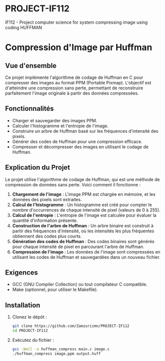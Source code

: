 # PROJECT-IF112
IF112 - Project computer science for system compressing image using coding HUFFMAN

# Compression d'Image par Huffman

## Vue d'ensemble

Ce projet implémente l'algorithme de codage de Huffman en C pour compresser des images au format PPM (Portable Pixmap). L'objectif est d'atteindre une compression sans perte, permettant de reconstruire parfaitement l'image originale à partir des données compressées.

## Fonctionnalités

- Charger et sauvegarder des images PPM.
- Calculer l'histogramme et l'entropie de l'image.
- Construire un arbre de Huffman basé sur les fréquences d'intensité des pixels.
- Générer des codes de Huffman pour une compression efficace.
- Compresser et décompresser des images en utilisant le codage de Huffman.

## Explication du Projet

Le projet utilise l'algorithme de codage de Huffman, qui est une méthode de compression de données sans perte. Voici comment il fonctionne :

1. **Chargement de l'image** : L'image PPM est chargée en mémoire, et les données des pixels sont extraites.
2. **Calcul de l'histogramme** : Un histogramme est créé pour compter le nombre d'occurrences de chaque intensité de pixel (valeurs de 0 à 255).
3. **Calcul de l'entropie** : L'entropie de l'image est calculée pour évaluer la quantité d'information présente.
4. **Construction de l'arbre de Huffman** : Un arbre binaire est construit à partir des fréquences d'intensité, où les intensités les plus fréquentes obtiennent des codes plus courts.
5. **Génération des codes de Huffman** : Des codes binaires sont générés pour chaque intensité de pixel en parcourant l'arbre de Huffman.
6. **Compression de l'image** : Les données de l'image sont compressées en utilisant les codes de Huffman et sauvegardées dans un nouveau fichier.

## Exigences

- GCC (GNU Compiler Collection) ou tout compilateur C compatible.
- Make (optionnel, pour utiliser le Makefile).

## Installation

1. Clonez le dépôt :

   ```bash
   git clone https://github.com/Zamzurizmn/PROJECT-IF112
   cd PROJECT-IF112

2. Exécutez du fichier :
   ```bash
   gcc -Wall -o huffman_compress main.c image.c
   ./huffman_compress image.ppm output.huff
